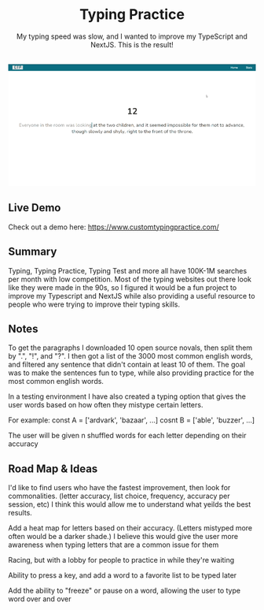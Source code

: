 <div align="center">
    <h1>Typing Practice</h1>
    <p>My typing speed was slow, and I wanted to improve my TypeScript and NextJS. This is the result!</p>
    <br/>
    <img src="./assets/typing.gif"/>
</div>

## Live Demo

Check out a demo here:
<a href="https://www.customtypingpractice.com/">https://www.customtypingpractice.com/</a>

## Summary

Typing, Typing Practice, Typing Test and more all have 100K-1M searches per month with low competition. Most of the typing websites out there look like they were made in the 90s, so I figured it would be a fun project to improve my Typescript and NextJS while also providing a useful resource to people who were trying to improve their typing skills.

## Notes

To get the paragraphs I downloaded 10 open source novals, then split them by ".", "!", and "?". I then got a list of the 3000 most common english words, and filtered any sentence that didn't contain at least 10 of them. The goal was to make the sentences fun to type, while also providing practice for the most common english words.

In a testing environment I have also created a typing option that gives the user words based on how often they mistype certain letters.

For example:
const A = ['ardvark', 'bazaar', ...]
cosnt B = ['able', 'buzzer', ...]

The user will be given n shuffled words for each letter depending on their accuracy

## Road Map & Ideas

I'd like to find users who have the fastest improvement, then look for commonalities. (letter accuracy, list choice, frequency, accuracy per session, etc) I think this would allow me to understand what yeilds the best results.

Add a heat map for letters based on their accuracy. (Letters mistyped more often would be a darker shade.) I believe this would give the user more awareness when typing letters that are a common issue for them

Racing, but with a lobby for people to practice in while they're waiting

Ability to press a key, and add a word to a favorite list to be typed later

Add the ability to "freeze" or pause on a word, allowing the user to type word over and over
